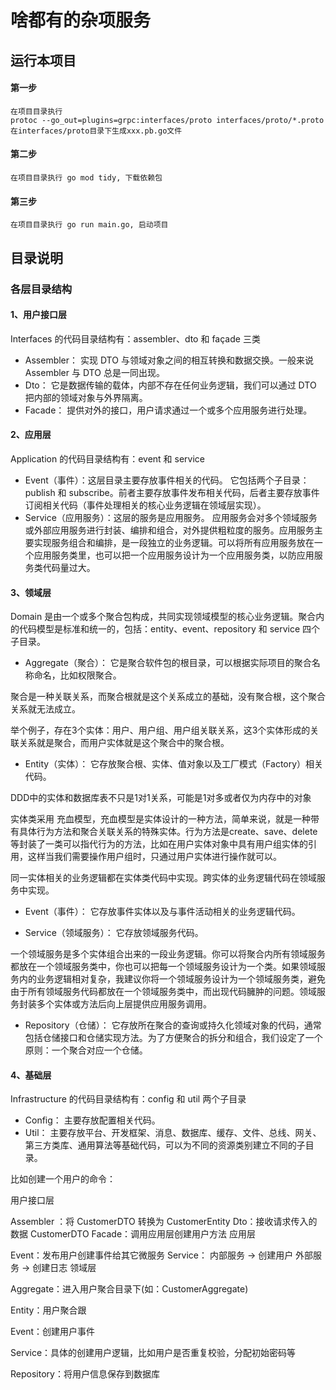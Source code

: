 # 啥都有的杂项服务

## 运行本项目
#### 第一步
```
在项目目录执行
protoc --go_out=plugins=grpc:interfaces/proto interfaces/proto/*.proto
在interfaces/proto目录下生成xxx.pb.go文件
```

#### 第二步
```
在项目目录执行 go mod tidy, 下载依赖包
```

#### 第三步
```
在项目目录执行 go run main.go, 启动项目
```

## 目录说明

### 各层目录结构

#### 1、用户接口层
Interfaces 的代码目录结构有：assembler、dto 和 façade 三类

- Assembler： 实现 DTO 与领域对象之间的相互转换和数据交换。一般来说 Assembler 与 DTO 总是一同出现。
- Dto： 它是数据传输的载体，内部不存在任何业务逻辑，我们可以通过 DTO 把内部的领域对象与外界隔离。
- Facade： 提供对外的接口，用户请求通过一个或多个应用服务进行处理。

#### 2、应用层
Application 的代码目录结构有：event 和 service

- Event（事件）：这层目录主要存放事件相关的代码。
  它包括两个子目录：publish 和 subscribe。前者主要存放事件发布相关代码，后者主要存放事件订阅相关代码（事件处理相关的核心业务逻辑在领域层实现）。
- Service（应用服务）：这层的服务是应用服务。
  应用服务会对多个领域服务或外部应用服务进行封装、编排和组合，对外提供粗粒度的服务。应用服务主要实现服务组合和编排，是一段独立的业务逻辑。可以将所有应用服务放在一个应用服务类里，也可以把一个应用服务设计为一个应用服务类，以防应用服务类代码量过大。

#### 3、领域层
Domain 是由一个或多个聚合包构成，共同实现领域模型的核心业务逻辑。聚合内的代码模型是标准和统一的，包括：entity、event、repository 和 service 四个子目录。

- Aggregate（聚合）： 它是聚合软件包的根目录，可以根据实际项目的聚合名称命名，比如权限聚合。

聚合是一种关联关系，而聚合根就是这个关系成立的基础，没有聚合根，这个聚合关系就无法成立。

举个例子，存在3个实体：用户、用户组、用户组关联关系，这3个实体形成的关联关系就是聚合，而用户实体就是这个聚合中的聚合根。

- Entity（实体）： 它存放聚合根、实体、值对象以及工厂模式（Factory）相关代码。

DDD中的实体和数据库表不只是1对1关系，可能是1对多或者仅为内存中的对象

实体类采用 充血模型，充血模型是实体设计的一种方法，简单来说，就是一种带有具体行为方法和聚合关联关系的特殊实体。行为方法是create、save、delete等封装了一类可以指代行为的方法，比如在用户实体对象中具有用户组实体的引用，这样当我们需要操作用户组时，只通过用户实体进行操作就可以。

同一实体相关的业务逻辑都在实体类代码中实现。跨实体的业务逻辑代码在领域服务中实现。

- Event（事件）： 它存放事件实体以及与事件活动相关的业务逻辑代码。

- Service（领域服务）： 它存放领域服务代码。

一个领域服务是多个实体组合出来的一段业务逻辑。你可以将聚合内所有领域服务都放在一个领域服务类中，你也可以把每一个领域服务设计为一个类。如果领域服务内的业务逻辑相对复杂，我建议你将一个领域服务设计为一个领域服务类，避免由于所有领域服务代码都放在一个领域服务类中，而出现代码臃肿的问题。领域服务封装多个实体或方法后向上层提供应用服务调用。

- Repository（仓储）： 它存放所在聚合的查询或持久化领域对象的代码，通常包括仓储接口和仓储实现方法。为了方便聚合的拆分和组合，我们设定了一个原则：一个聚合对应一个仓储。

#### 4、基础层
Infrastructure 的代码目录结构有：config 和 util 两个子目录

- Config： 主要存放配置相关代码。
- Util： 主要存放平台、开发框架、消息、数据库、缓存、文件、总线、网关、第三方类库、通用算法等基础代码，可以为不同的资源类别建立不同的子目录。

比如创建一个用户的命令：

用户接口层

Assembler ：将 CustomerDTO 转换为 CustomerEntity
Dto：接收请求传入的数据 CustomerDTO
Facade：调用应用层创建用户方法
应用层

Event：发布用户创建事件给其它微服务
Service：
内部服务 -> 创建用户
外部服务 -> 创建日志
领域层

Aggregate：进入用户聚合目录下(如：CustomerAggregate)

Entity：用户聚合跟

Event：创建用户事件

Service：具体的创建用户逻辑，比如用户是否重复校验，分配初始密码等

Repository：将用户信息保存到数据库

